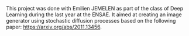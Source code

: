 This project was done with Emilien JEMELEN as part of the class of Deep Learning during the last year at the ENSAE. It aimed at creating an image generator using stochastic diffusion processes based on the following paper: https://arxiv.org/abs/2011.13456.
